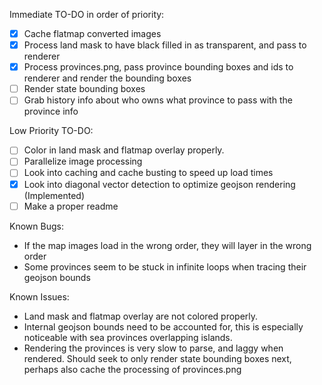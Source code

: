 Immediate TO-DO in order of priority:
- [x] Cache flatmap converted images
- [x] Process land mask to have black filled in as transparent, and pass to renderer
- [x] Process provinces.png, pass province bounding boxes and ids to renderer and render the bounding boxes
- [ ] Render state bounding boxes
- [ ] Grab history info about who owns what province to pass with the province info

Low Priority TO-DO:
- [ ] Color in land mask and flatmap overlay properly.
- [ ] Parallelize image processing
- [ ] Look into caching and cache busting to speed up load times
- [x] Look into diagonal vector detection to optimize geojson rendering (Implemented)
- [ ] Make a proper readme

Known Bugs:
- If the map images load in the wrong order, they will layer in the wrong order
- Some provinces seem to be stuck in infinite loops when tracing their geojson bounds

Known Issues:
- Land mask and flatmap overlay are not colored properly.
- Internal geojson bounds need to be accounted for, this is especially noticeable with sea provinces overlapping islands.
- Rendering the provinces is very slow to parse, and laggy when rendered. Should seek to only render state bounding boxes next, perhaps also cache the processing of provinces.png
